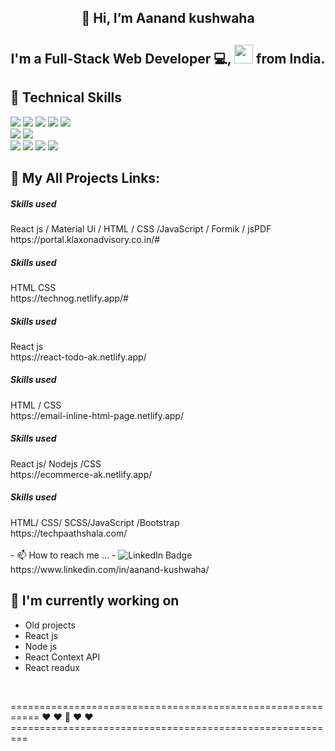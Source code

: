 <h2 align="center"> 👋 Hi, I’m Aanand kushwaha</h2>
<h2 align="center">
I'm a Full-Stack Web Developer 💻, <img src="https://media.giphy.com/media/WUlplcMpOCEmTGBtBW/giphy.gif" width="30"> from India.
  <br/>
</h2> 

## 💼 Technical Skills
![](https://img.shields.io/badge/Code-React-informational?style=flat&logo=react&color=61DAFB)
![](https://img.shields.io/badge/Code-Redux-informational?style=flat&logo=Redux&color=764ABC)
![](https://img.shields.io/badge/Code-JavaScript-informational?style=flat&logo=JavaScript&color=F7DF1E)
![](https://img.shields.io/badge/Code-HTML5-informational?style=flat&logo=HTML5&color=E34F26)
![](https://img.shields.io/badge/Node%20js-Node%20js-green)
</br>
![](https://img.shields.io/badge/Style-Bootstrap-informational?style=flat&logo=Bootstrap&color=7952B3)
![](https://img.shields.io/badge/Style-CSS3-informational?style=flat&logo=CSS3&color=1572B6)
</br>
![](https://img.shields.io/badge/Tools-NPM-informational?style=flat&logo=NPM&color=CB3837)
![](https://img.shields.io/badge/Tools-Netlify-informational?style=flat&logo=netlify&color=00C7B7)
![](https://img.shields.io/badge/Tools-Git-informational?style=flat&logo=Git&color=F05032)
![](https://img.shields.io/badge/Tools-GitHub-informational?style=flat&logo=GitHub&color=181717)
<br/> 

## 🔭 My All Projects Links:
<h5>Skills used</h5>
<div>React js / Material Ui / HTML / CSS /JavaScript / Formik / jsPDF</div>
https://portal.klaxonadvisory.co.in/#
<br/>
<h5>Skills used</h5>
<div>HTML CSS </div>
https://technog.netlify.app/#
<br/>
<h5>Skills used</h5>
<div>React js </div>
https://react-todo-ak.netlify.app/
<br/>
<h5>Skills used</h5>
<div>HTML / CSS </div>
https://email-inline-html-page.netlify.app/
<br/>
<h5>Skills used</h5>
<div>React js/ Nodejs /CSS </div>
https://ecommerce-ak.netlify.app/
<br/>
<h5>Skills used</h5>
<div> HTML/ CSS/ SCSS/JavaScript /Bootstrap</div>
https://techpaathshala.com/
<br/>
<br/>
- 📫 How to reach me ...
- </div> 
  <img src="https://img.shields.io/badge/LinkedIn-blue?style=for-the-badge&logo=linkedin&logoColor=white" alt="LinkedIn Badge"/>
</div>
https://www.linkedin.com/in/aanand-kushwaha/

## 🔭 I'm currently working on

- Old projects
- React js
- Node js 
- React Context API   
- React readux          
</br>

                                                       
 =========================================================== ❤  ❤ 💞️ ❤  ❤ =========================================================                
